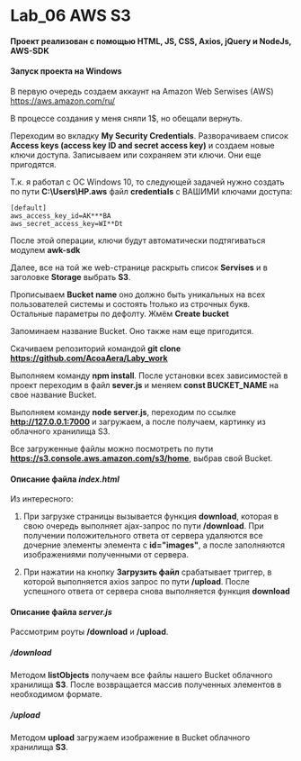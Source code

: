 # Lab_06 AWS S3

#### Проект реализован с помощью HTML, JS, CSS, Axios, jQuery и NodeJs, AWS-SDK

#### Запуск проекта на Windows

В первую очередь создаем аккаунт на Amazon Web Serwises (AWS) https://aws.amazon.com/ru/

В процессе создания у меня сняли 1$, но обещали вернуть.

Переходим во вкладку **My Security Credentials**. Разворачиваем список **Access keys (access key ID and secret access key)** и создаем новые ключи доступа. Записываем или сохраняем эти ключи. Они еще пригодятся.

Т.к. я работал с ОС Windows 10, то следующей задачей нужно создать по пути **C:\Users\HP\.aws** файл **credentials** с ВАШИМИ ключами доступа:

    [default]
    aws_access_key_id=AK***BA
    aws_secret_access_key=WI**Dt
    
После этой операции, ключи будут автоматически подтягиваться модулем **awk-sdk**   

Далее, все на той же web-странице раскрыть список **Servises** и в заголовке **Storage** выбрать **S3**.

Прописываем **Bucket name** оно должно быть уникальных на всех пользователей системы и состоять !только из строчных букв. Остальные параметры по дефолту. Жмём **Create bucket**

Запоминаем название Bucket. Оно также нам еще пригодится.

Скачиваем репозиторий командой **git clone https://github.com/AcoaAera/Laby_work** 

Выполняем команду **npm install**. После установки всех зависимостей в проект переходим в файл **sever.js** и меняем **const BUCKET_NAME** на свое название Bucket.

Выполняем команду **node server.js**, переходим по ссылке **http://127.0.0.1:7000** и загружаем, а после получаем, картинку из облачного хранилища S3. 

Все загруженные файлы можно посмотреть по пути **https://s3.console.aws.amazon.com/s3/home**, выбрав свой Bucket.


#### Описание файла *index.html*

Из интересного:

1. При загрузке страницы вызывается функция **download**, которая в свою очередь выполняет ajax-запрос по пути **/download**. При получении положительного ответа от сервера удаляются все дочерние элементы элемента с **id="images"**, а после заполняются изображениями полученными от сервера.

2. При нажатии на кнопку **Загрузить файл** срабатывает триггер, в которой выполняется axios запрос по пути **/upload**. После успешного ответа от сервера снова выполняется функция **download**


#### Описание файла *server.js*

Рассмотрим роуты **/download** и **/upload**.

##### **/download**

Методом **listObjects** получаем все файлы нашего Bucket облачного хранилища **S3**. После возвращается массив полученных элементов в необходимом формате.

##### **/upload**

Методом **upload** загружаем изображение в  Bucket облачного хранилища **S3**.



